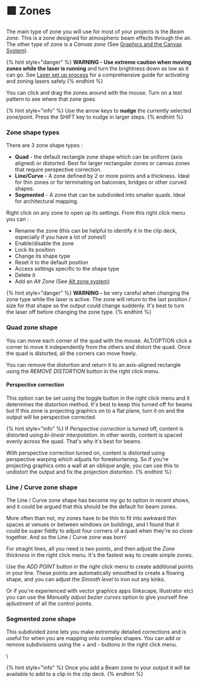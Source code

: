 # 🟦 Zones

The main type of zone you will use for most of your projects is the _Beam zone_. This is a zone designed for atmospheric beam effects through the air. The other type of zone is a _Canvas zone_ (See [Graphics and the Canvas System](../../graphics-and-the-canvas-system/)).&#x20;

{% hint style="danger" %}
**WARNING - Use extreme caution when moving zones while the laser is running** and turn the brightness down as low as it can go. See [Laser set up process](../setting-up-lasers.md) for a comprehensive guide for activating and zoning lasers safely
{% endhint %}

You can click and drag the zones around with the mouse. Turn on a test pattern to see where that zone goes.&#x20;

{% hint style="info" %}
Use the arrow keys to **nudge** the currently selected zone/point. Press the SHIFT key to nudge in larger steps.&#x20;
{% endhint %}

### Zone shape types

There are 3 zone shape types :&#x20;

* **Quad** - the default rectangle zone shape which can be uniform (axis aligned) or distorted. Best for larger rectangular zones or canvas zones that require perspective correction. &#x20;
* **Line/Curve** - A zone defined by 2 or more points and a thickness. Ideal for thin zones or for terminating on balconies, bridges or other curved shapes. &#x20;
* **Segmented** - A zone that can be subdivided into smaller quads. Ideal for architectural mapping.&#x20;

Right click on any zone to open up its settings. From this right click menu you can :

* Rename the zone (this can be helpful to identify it in the clip deck, especially if you have a lot of zones!)
* Enable/disable the zone&#x20;
* Lock its position&#x20;
* Change its shape type
* Reset it to the default position
* Access settings specific to the shape type
* Delete it&#x20;
* Add an _Alt Zone_ (See [Alt zone system](alt-zone-system.md))

{% hint style="danger" %}
**WARNING -** be very careful when changing the zone type while the laser is active. The zone will return to the last position / size for that shape so the output could change suddenly. It's best to turn the laser off before changing the zone type. &#x20;
{% endhint %}

### Quad zone shape

You can move each corner of the quad with the mouse. ALT/OPTION click a corner to move it independently from the others and distort the quad. Once the quad is distorted, all the corners can move freely.&#x20;

You can remove the distortion and return it to an axis-aligned rectangle using the _REMOVE DISTORTION_ button in the right click menu.&#x20;

#### Perspective correction

This option can be set using the toggle button in the right click menu and it determines the distortion method. It's best to keep this turned off for beams but If this zone is projecting graphics on to a flat plane, turn it on and the output will be perspective corrected.&#x20;

{% hint style="info" %}
If _Perspective correction_ is turned off, content is distorted using _bi-linear interpolation_. In other words, content is spaced evenly across the quad. That's why it's best for beams.

With perspective correction turned on, content is distorted using perspective warping which adjusts for foreshortening. So if you're projecting graphics onto a wall at an oblique angle, you can use this to undistort the output and fix the projection distortion.&#x20;
{% endhint %}

### Line / Curve zone shape

The Line / Curve zone shape has become my go to option in recent shows, and it could be argued that this should be the default for beam zones.&#x20;

More often than not, my zones have to be thin to fit into awkward thin spaces at venues or between windows on buildings, and I found that it could be super fiddly to adjust four corners of a quad when they're so close together. And so the Line / Curve zone was born!&#x20;

For straght lines, all you need is two points, and then adjust the _Zone thickness_ in the right click menu. It's the fastest way to create simple zones.&#x20;

Use the _ADD POINT_ button in the right click menu to create additional points in your line. These points are automatically smoothed to create a flowing shape, and you can adjust the _Smooth level_ to iron out any kinks.&#x20;

Or if you're experienced with vector graphics apps (Inkscape, Illustrator etc) you can use the _Manually adjust bezier curves_ option to give yourself fine ajdustment of all the control points.&#x20;

### Segmented zone shape

This subdivided zone lets you make extremely detailed corrections and is useful for when you are mapping onto complex shapes. You can add or remove subdivisions using the + and - buttons in the right click menu.&#x20;



\


{% hint style="info" %}
Once you add a Beam zone to your output it will be available to add to a clip in the clip deck.&#x20;
{% endhint %}
